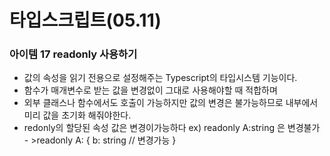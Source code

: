 # 타입스크립트(05.11)

### 아이템 17 readonly 사용하기

- 값의 속성을 읽기 전용으로 설정해주는 Typescript의 타입시스템 기능이다.
- 함수가 매개변수로 받는 값을 변경없이 그대로 사용해야할 때 적합하며
- 외부 클래스나 함수에서도 호출이 가능하지만 값의 변경은 불가능하므로 내부에서 미리 값을 초기화 해줘야한다.
- redonly의 할당된 속성 값은 변경이가능하다 ex) readonly A:string 은 변경불가 - >readonly A: { b: string // 변경가능 }